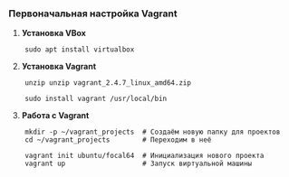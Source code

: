 ### Первоначальная настройка Vagrant
1. **Установка VBox**
```shell
    sudo apt install virtualbox
```

2. **Установка Vagrant**
```shell
    unzip unzip vagrant_2.4.7_linux_amd64.zip
```

```shell
    sudo install vagrant /usr/local/bin
```

3. **Работа с Vagrant**

```shell
    mkdir -p ~/vagrant_projects  # Создаём новую папку для проектов
    cd ~/vagrant_projects        # Переходим в неё
```
```shell
    vagrant init ubuntu/focal64  # Инициализация нового проекта
    vagrant up                   # Запуск виртуальной машины
```